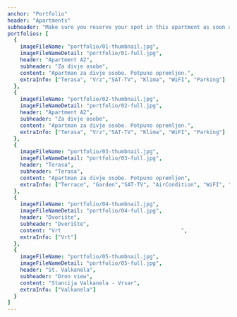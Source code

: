```yaml
---
anchor: "Portfolio"
header: "Apartments"
subheader: "Make sure you reserve your spot in this apartment as soon as possible!"
portfolios: [
  {
    imageFileName: "portfolio/01-thumbnail.jpg",
    imageFileNameDetail: "portfolio/01-full.jpg",
    header: "Apartment A2",
    subheader: "Za divje osobe",
    content: "Apartman za divje osobe. Potpuno opremljen.",
    extraInfo: ["Terasa", "Vrz","SAT-TV", "Klima", "WiFI", "Parking"]
  },
  {
    imageFileName: "portfolio/02-thumbnail.jpg",
    imageFileNameDetail: "portfolio/02-full.jpg",
    header: "Apartment A2",
    subheader: "Za divje osobe",
    content: "Apartman za divje osobe. Potpuno opremljen.",
    extraInfo: ["Terasa", "Vrz","SAT-TV", "Klima", "WiFI", "Parking"]
  },
  {
    imageFileName: "portfolio/03-thumbnail.jpg",
    imageFileNameDetail: "portfolio/03-full.jpg",
    header: "Terasa",
    subheader: "Terasa",
    content: "Apartman za divje osobe. Potpuno opremljen",
    extraInfo: ["Terrace", "Garden","SAT-TV", "AirCondition", "WiFI", "Parking"]
  },
  {
    imageFileName: "portfolio/04-thumbnail.jpg",
    imageFileNameDetail: "portfolio/04-full.jpg",
    header: "Dvorište",
    subheader: "Dvorište",
    content: "Vrt                                      ",
    extraInfo: ["Vrt"]
  },
  {
    imageFileName: "portfolio/05-thumbnail.jpg",
    imageFileNameDetail: "portfolio/05-full.jpg",
    header: "St. Valkanela",
    subheader: "Dron view",
    content: "Stancija Valkanela - Vrsar",
    extraInfo: ["Valkanela"]
  }
]
---
```

